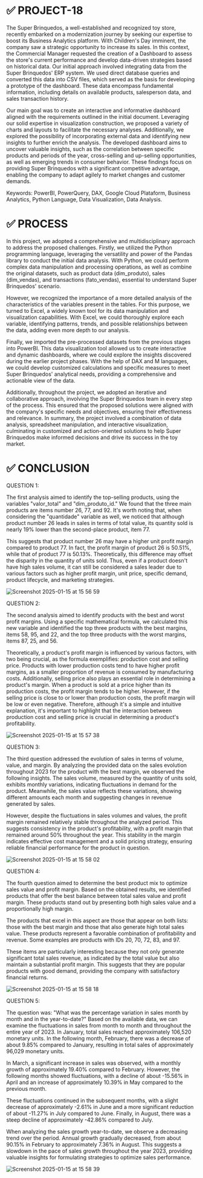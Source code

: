# ✅ PROJECT-18

The Super Brinquedos, a well-established and recognized toy store, recently embarked on a modernization journey by seeking our expertise to boost its Business Analytics platform. With Children's Day imminent, the company saw a strategic opportunity to increase its sales. In this context, the Commercial Manager requested the creation of a Dashboard to assess the store's current performance and develop data-driven strategies based on historical data. Our initial approach involved integrating data from the Super Brinquedos' ERP system. We used direct database queries and converted this data into CSV files, which served as the basis for developing a prototype of the dashboard. These data encompass fundamental information, including details on available products, salesperson data, and sales transaction history.

Our main goal was to create an interactive and informative dashboard aligned with the requirements outlined in the initial document. Leveraging our solid expertise in visualization construction, we proposed a variety of charts and layouts to facilitate the necessary analyses. Additionally, we explored the possibility of incorporating external data and identifying new insights to further enrich the analysis. The developed dashboard aims to uncover valuable insights, such as the correlation between specific products and periods of the year, cross-selling and up-selling opportunities, as well as emerging trends in consumer behavior. These findings focus on providing Super Brinquedos with a significant competitive advantage, enabling the company to adapt agilely to market changes and customer demands.

Keywords: PowerBI, PowerQuery, DAX, Google Cloud Plataform, Business Analytics, Python Language, Data Visualization, Data Analysis.

# ✅ PROCESS

In this project, we adopted a comprehensive and multidisciplinary approach to address the proposed challenges. Firstly, we utilized the Python programming language, leveraging the versatility and power of the Pandas library to conduct the initial data analysis. With Python, we could perform complex data manipulation and processing operations, as well as combine the original datasets, such as product data (dim_produto), sales (dim_vendas), and transactions (fato_vendas), essential to understand Super Brinquedos' scenario.

However, we recognized the importance of a more detailed analysis of the characteristics of the variables present in the tables. For this purpose, we turned to Excel, a widely known tool for its data manipulation and visualization capabilities. With Excel, we could thoroughly explore each variable, identifying patterns, trends, and possible relationships between the data, adding even more depth to our analysis.

Finally, we imported the pre-processed datasets from the previous stages into PowerBI. This data visualization tool allowed us to create interactive and dynamic dashboards, where we could explore the insights discovered during the earlier project phases. With the help of DAX and M languages, we could develop customized calculations and specific measures to meet Super Brinquedos' analytical needs, providing a comprehensive and actionable view of the data.

Additionally, throughout the project, we adopted an iterative and collaborative approach, involving the Super Brinquedos team in every step of the process. This ensured that the proposed solutions were aligned with the company's specific needs and objectives, ensuring their effectiveness and relevance. In summary, the project involved a combination of data analysis, spreadsheet manipulation, and interactive visualization, culminating in customized and action-oriented solutions to help Super Brinquedos make informed decisions and drive its success in the toy market.

# ✅ CONCLUSION

QUESTION 1: 

The first analysis aimed to identify the top-selling products, using the variables "valor_total" and "dim_produto_id." We found that the three main products are items number 26, 77, and 92. It's worth noting that, when considering the "quantidade" variable as well, we noticed that although product number 26 leads in sales in terms of total value, its quantity sold is nearly 19% lower than the second-place product, item 77.

This suggests that product number 26 may have a higher unit profit margin compared to product 77. In fact, the profit margin of product 26 is 50.51%, while that of product 77 is 50.13%. Theoretically, this difference may offset the disparity in the quantity of units sold. Thus, even if a product doesn't have high sales volume, it can still be considered a sales leader due to various factors such as higher profit margin, unit price, specific demand, product lifecycle, and marketing strategies.

![Screenshot 2025-01-15 at 15 56 59](https://github.com/user-attachments/assets/bb3e52b2-0e2b-4fc3-95ab-26b0e71fccb6)

QUESTION 2:

The second analysis aimed to identify products with the best and worst profit margins. Using a specific mathematical formula, we calculated this new variable and identified the top three products with the best margins, items 58, 95, and 22, and the top three products with the worst margins, items 87, 25, and 56.

Theoretically, a product's profit margin is influenced by various factors, with two being crucial, as the formula exemplifies: production cost and selling price. Products with lower production costs tend to have higher profit margins, as a smaller proportion of revenue is consumed by manufacturing costs. Additionally, selling price also plays an essential role in determining a product's margin. When a product is sold at a price higher than its production costs, the profit margin tends to be higher. However, if the selling price is close to or lower than production costs, the profit margin will be low or even negative. Therefore, although it's a simple and intuitive explanation, it's important to highlight that the interaction between production cost and selling price is crucial in determining a product's profitability.

![Screenshot 2025-01-15 at 15 57 38](https://github.com/user-attachments/assets/2606f316-d49b-4628-a8b2-640d34caf2c7)


QUESTION 3:

The third question addressed the evolution of sales in terms of volume, value, and margin. By analyzing the provided data on the sales evolution throughout 2023 for the product with the best margin, we observed the following insights. The sales volume, measured by the quantity of units sold, exhibits monthly variations, indicating fluctuations in demand for the product. Meanwhile, the sales value reflects these variations, showing different amounts each month and suggesting changes in revenue generated by sales.

However, despite the fluctuations in sales volumes and values, the profit margin remained relatively stable throughout the analyzed period. This suggests consistency in the product's profitability, with a profit margin that remained around 50% throughout the year. This stability in the margin indicates effective cost management and a solid pricing strategy, ensuring reliable financial performance for the product in question.

![Screenshot 2025-01-15 at 15 58 02](https://github.com/user-attachments/assets/1c6100ac-c636-422f-b765-3caf2a481ac3)

QUESTION 4:

The fourth question aimed to determine the best product mix to optimize sales value and profit margin. Based on the obtained results, we identified products that offer the best balance between total sales value and profit margin. These products stand out by presenting both high sales value and a proportionally high margin.

The products that excel in this aspect are those that appear on both lists: those with the best margin and those that also generate high total sales value. These products represent a favorable combination of profitability and revenue. Some examples are products with IDs 20, 70, 72, 83, and 97.

These items are particularly interesting because they not only generate significant total sales revenue, as indicated by the total value but also maintain a substantial profit margin. This suggests that they are popular products with good demand, providing the company with satisfactory financial returns.

![Screenshot 2025-01-15 at 15 58 18](https://github.com/user-attachments/assets/af1da9d5-5257-4c56-9ac5-af8bacaf3ffb)

QUESTION 5:

The question was: "What was the percentage variation in sales month by month and in the year-to-date?" Based on the available data, we can examine the fluctuations in sales from month to month and throughout the entire year of 2023. In January, total sales reached approximately 106,520 monetary units. In the following month, February, there was a decrease of about 9.85% compared to January, resulting in total sales of approximately 96,029 monetary units.

In March, a significant increase in sales was observed, with a monthly growth of approximately 19.40% compared to February. However, the following months showed fluctuations, with a decline of about -15.56% in April and an increase of approximately 10.39% in May compared to the previous month.

These fluctuations continued in the subsequent months, with a slight decrease of approximately -2.61% in June and a more significant reduction of about -11.27% in July compared to June. Finally, in August, there was a steep decline of approximately -42.86% compared to July.

When analyzing the sales growth year-to-date, we observe a decreasing trend over the period. Annual growth gradually decreased, from about 90.15% in February to approximately 7.36% in August. This suggests a slowdown in the pace of sales growth throughout the year 2023, providing valuable insights for formulating strategies to optimize sales performance.

![Screenshot 2025-01-15 at 15 58 39](https://github.com/user-attachments/assets/b1127ec0-6f89-41ab-a692-6d82f14c48d4)


